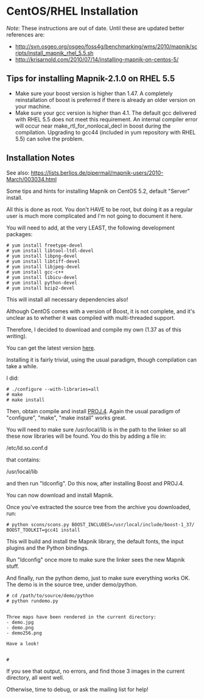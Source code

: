 <!-- Name: CentOS/RHEL -->
<!-- Version: 6 -->
<!-- Last-Modified: 2010/09/28 06:25:41 -->
<!-- Author: springmeyer -->
# CentOS/RHEL Installation

*Note:* These instructions are out of date. Until these are updated better references are:

* http://svn.osgeo.org/osgeo/foss4g/benchmarking/wms/2010/mapnik/scripts/install_mapnik_rhel_5.5.sh
* http://krisarnold.com/2010/07/14/installing-mapnik-on-centos-5/

## Tips for installing Mapnik-2.1.0 on RHEL 5.5

* Make sure your boost version is higher than 1.47. A completely reinstallation of boost is preferred if there is already an older version on your machine.
* Make sure your gcc version is higher than 4.1. The default gcc delivered with RHEL 5.5 does not meet this requirement. An internal compiler error will occur near make_rtl_for_nonlocal_decl in boost during the compilation. Upgrading to gcc44 (included in yum repository with RHEL 5.5) can solve the problem.

## Installation Notes
See also: https://lists.berlios.de/pipermail/mapnik-users/2010-March/003034.html

Some tips and hints for installing Mapnik on CentOS 5.2, default "Server" install.

All this is done as root.  You don't HAVE to be root, but doing it as a regular user is much more complicated and I'm not going to document it here.

You will need to add, at the very LEAST, the following development packages:


    # yum install freetype-devel
    # yum install libtool-ltdl-devel
    # yum install libpng-devel
    # yum install libtiff-devel
    # yum install libjpeg-devel
    # yum install gcc-c++
    # yum install libicu-devel
    # yum install python-devel
    # yum install bzip2-devel

This will install all necessary dependencies also!

Although CentOS comes with a version of Boost, it is not complete, and it's unclear as to whether it was compiled with multi-threaded support.

Therefore, I decided to download and compile my own (1.37 as of this writing).

You can get the latest version [here](http://www.boost.org/users/download/).

Installing it is fairly trivial, using the usual paradigm, though compilation can take a while.

I did:


    # ./configure --with-libraries=all
    # make
    # make install

Then, obtain compile and install [PROJ.4](http://trac.osgeo.org/proj/).  Again the usual paradigm of "configure", "make", "make install" works great.

You will need to make sure /usr/local/lib is in the path to the linker so all these now libraries will be found.  You do this by adding a file in:

/etc/ld.so.conf.d

that contains:

/usr/local/lib

and then run "ldconfig".  Do this now, after installing Boost and PROJ.4.

You can now download and install Mapnik.

Once you've extracted the source tree from the archive you downloaded, run:


    # python scons/scons.py BOOST_INCLUDES=/usr/local/include/boost-1_37/ BOOST_TOOLKIT=gcc41 install

This will build and install the Mapnik library, the default fonts, the input plugins and the Python bindings.

Run "ldconfig" once more to make sure the linker sees the new Mapnik stuff.

And finally, run the python demo, just to make sure everything works OK.  The demo is in the source tree, under demo/python.


    # cd /path/to/source/demo/python
    # python rundemo.py
    
    
    Three maps have been rendered in the current directory:
    - demo.jpg
    - demo.png
    - demo256.png
    
    Have a look!
    
    
    # 

If you see that output, no errors, and find those 3 images in the current directory, all went well.

Otherwise, time to debug, or ask the mailing list for help!